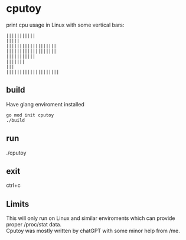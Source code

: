 # cputoy

print cpu usage in Linux with some vertical bars:

    |||||||||||
    |||||
    |||||||||||||||||||
    |||||||||||||||||||
    |||||||||||
    |||||||
    |||
    ||||||||||||||||||||

## build

Have glang enviroment installed

    go mod init cputoy
    ./build

## run

./cputoy

## exit

ctrl+c

## Limits

This will only run on Linux and similar enviroments which can provide proper /proc/stat data.  
Cputoy was mostly written by chatGPT with some minor help from /me.
